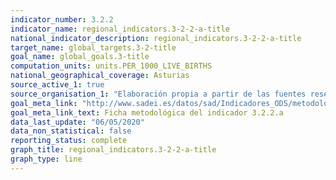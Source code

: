 ```yaml
---
indicator_number: 3.2.2
indicator_name: regional_indicators.3-2-2-a-title
national_indicator_description: regional_indicators.3-2-2-a-title
target_name: global_targets.3-2-title
goal_name: global_goals.3-title
computation_units: units.PER_1000_LIVE_BIRTHS
national_geographical_coverage: Asturias
source_active_1: true
source_organisation_1: "Elaboración propia a partir de las fuentes reseñadas en la ficha metodológica."
goal_meta_link: "http://www.sadei.es/datos/sad/Indicadores_ODS/metodologia/3.2.2.a.pdf"
goal_meta_link_text: Ficha metodológica del indicador 3.2.2.a
data_last_update: "06/05/2020"
data_non_statistical: false
reporting_status: complete
graph_title: regional_indicators.3-2-2-a-title
graph_type: line
---
```


